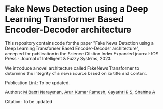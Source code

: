 # Fake News Detection using a Deep Learning Transformer Based Encoder-Decoder architecture

This repository contains code for the paper "Fake News Detection using a Deep Learning Transformer Based Encoder-Decoder architecture", accepted for publication in the Science Citation Index Expanded journal: IOS Press - Journal of Intelligent & Fuzzy Systems, 2023.

We introduce a novel architecture called FakeNews Transformer to determine the integrity of a news source based on its title and content.

Publication Link: To be updated.

Authors: [M Badri Narayanan](https://www.linkedin.com/in/mbadrinarayanan), [Arun Kumar Ramesh](https://www.linkedin.com/in/ak152k), [Gayathri K S](https://scholar.google.co.in/citations?user=R1odoAwAAAAJ&hl=en&oi=ao), [Shahina A](https://scholar.google.co.in/citations?user=TrfKTFIAAAAJ&hl=en)

Citation: To be updated
